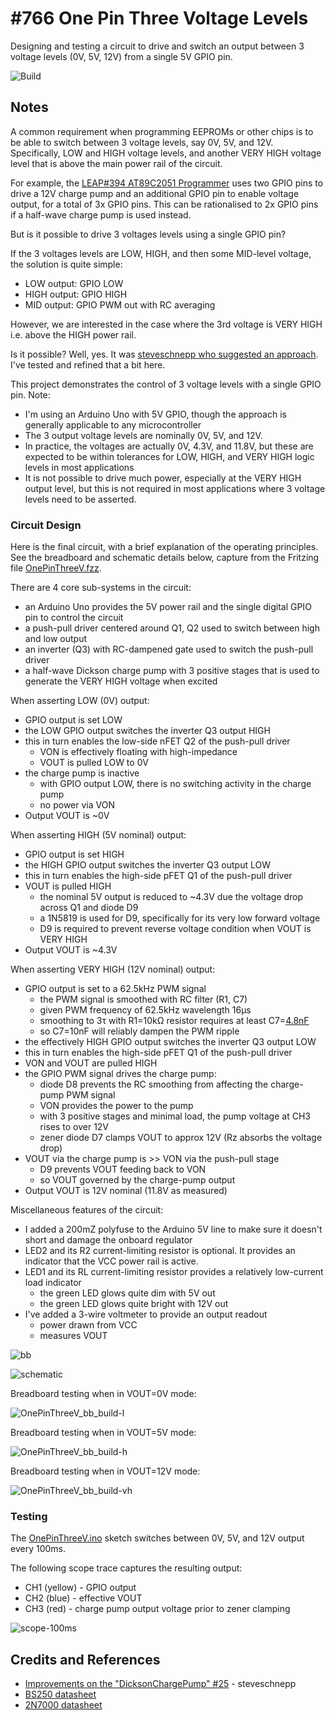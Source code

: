 # #766 One Pin Three Voltage Levels

Designing and testing a circuit to drive and switch an output between 3 voltage levels (0V, 5V, 12V) from a single 5V GPIO pin.

![Build](./assets/OnePinThreeV_build.jpg?raw=true)

## Notes

A common requirement when programming EEPROMs or other chips is to be able to switch between 3 voltage levels,
say 0V, 5V, and 12V. Specifically, LOW and HIGH voltage levels, and another VERY HIGH voltage level that is above the main power rail of the circuit.

For example, the
[LEAP#394 AT89C2051 Programmer](../../../../8051/AT89C2051/Programmer/)
uses two GPIO pins to drive a 12V charge pump and an additional GPIO pin to enable voltage output,
for a total of 3x GPIO pins. This can be rationalised to 2x GPIO pins if a half-wave charge pump is used instead.

But is it possible to drive 3 voltages levels using a single GPIO pin?

If the 3 voltages levels are LOW, HIGH, and then some MID-level voltage, the solution is quite simple:

* LOW output: GPIO LOW
* HIGH output: GPIO HIGH
* MID output: GPIO PWM out with RC averaging

However, we are interested in the case where the 3rd voltage is VERY HIGH i.e. above the HIGH power rail.

Is it possible? Well, yes. It was [steveschnepp who suggested an approach](https://github.com/tardate/LittleArduinoProjects/issues/25). I've tested and refined that a bit here.

This project demonstrates the control of 3 voltage levels with a single GPIO pin.
Note:

* I'm using an Arduino Uno with 5V GPIO, though the approach is generally applicable to any microcontroller
* The 3 output voltage levels are nominally 0V, 5V, and 12V.
* In practice, the voltages are actually 0V, 4.3V, and 11.8V, but these are expected to be within tolerances for LOW, HIGH, and VERY HIGH logic levels in most applications
* It is not possible to drive much power, especially at the VERY HIGH output level, but this is not required in most applications where 3 voltage levels need to be asserted.

### Circuit Design

Here is the final circuit, with a brief explanation of the operating principles.
See the breadboard and schematic details below, capture from the Fritzing file [OnePinThreeV.fzz](./OnePinThreeV.fzz).

There are 4 core sub-systems in the circuit:

* an Arduino Uno provides the 5V power rail and the single digital GPIO pin to control the circuit
* a push-pull driver centered around Q1, Q2 used to switch between high and low output
* an inverter (Q3) with RC-dampened gate used to switch the push-pull driver
* a half-wave Dickson charge pump with 3 positive stages that is used to generate the VERY HIGH voltage when excited

When asserting LOW (0V) output:

* GPIO output is set LOW
* the LOW GPIO output switches the inverter Q3 output HIGH
* this in turn enables the low-side nFET Q2 of the push-pull driver
    * VON is effectively floating with high-impedance
    * VOUT is pulled LOW to 0V
* the charge pump is inactive
    * with GPIO output LOW, there is no switching activity in the charge pump
    * no power via VON
* Output VOUT is ~0V

When asserting HIGH (5V nominal) output:

* GPIO output is set HIGH
* the HIGH GPIO output switches the inverter Q3 output LOW
* this in turn enables the high-side pFET Q1 of the push-pull driver
* VOUT is pulled HIGH
    * the nominal 5V output is reduced to ~4.3V due the voltage drop across Q1 and diode D9
    * a 1N5819 is used for D9, specifically for its very low forward voltage
    * D9 is required to prevent reverse voltage condition when VOUT is VERY HIGH
* Output VOUT is ~4.3V

When asserting VERY HIGH (12V nominal) output:

* GPIO output is set to a 62.5kHz PWM signal
    * the PWM signal is smoothed with RC filter (R1, C7)
    * given PWM frequency of 62.5kHz wavelength 16µs
    * smoothing to 3τ with R1=10kΩ resistor requires at least C7=[4.8nF](https://www.wolframalpha.com/input?i=%281%2F62.5kHz+*+3%29%2F10k%CE%A9)
    * so C7=10nF will reliably dampen the PWM ripple
* the effectively HIGH GPIO output switches the inverter Q3 output LOW
* this in turn enables the high-side pFET Q1 of the push-pull driver
* VON and VOUT are pulled HIGH
* the GPIO PWM signal drives the charge pump:
    * diode D8 prevents the RC smoothing from affecting the charge-pump PWM signal
    * VON provides the power to the pump
    * with 3 positive stages and minimal load, the pump voltage at CH3 rises to over 12V
    * zener diode D7 clamps VOUT to approx 12V (Rz absorbs the voltage drop)
* VOUT via the charge pump is >> VON via the push-pull stage
    * D9 prevents VOUT feeding back to VON
    * so VOUT governed by the charge-pump output
* Output VOUT is 12V nominal (11.8V as measured)

Miscellaneous features of the circuit:

* I added a 200mZ polyfuse to the Arduino 5V line to make sure it doesn't short and damage the onboard regulator
* LED2 and its R2 current-limiting resistor is optional. It provides an indicator that the VCC power rail is active.
* LED1 and its RL current-limiting resistor provides a relatively low-current load indicator
    * the green LED glows quite dim with 5V out
    * the green LED glows quite bright with 12V out
* I've added a 3-wire voltmeter to provide an output readout
    * power drawn from VCC
    * measures VOUT

![bb](./assets/OnePinThreeV_bb.jpg?raw=true)

![schematic](./assets/OnePinThreeV_schematic.jpg?raw=true)

Breadboard testing when in VOUT=0V mode:

![OnePinThreeV_bb_build-l](./assets/OnePinThreeV_bb_build-l.jpg?raw=true)

Breadboard testing when in VOUT=5V mode:

![OnePinThreeV_bb_build-h](./assets/OnePinThreeV_bb_build-h.jpg?raw=true)

Breadboard testing when in VOUT=12V mode:

![OnePinThreeV_bb_build-vh](./assets/OnePinThreeV_bb_build-vh.jpg?raw=true)

### Testing

The [OnePinThreeV.ino](./OnePinThreeV.ino) sketch switches between 0V, 5V, and 12V output every 100ms.

The following scope trace captures the resulting output:

* CH1 (yellow) - GPIO output
* CH2 (blue) - effective VOUT
* CH3 (red) - charge pump output voltage prior to zener clamping

![scope-100ms](./assets/scope-100ms.gif)

## Credits and References

* [Improvements on the "DicksonChargePump" #25](https://github.com/tardate/LittleArduinoProjects/issues/25) - steveschnepp
* [BS250 datasheet](https://www.futurlec.com/Transistors/BS250.shtml)
* [2N7000 datasheet](https://www.futurlec.com/Transistors/2N7000.shtml)
